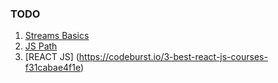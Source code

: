 ### TODO
1. [Streams Basics](http://codewinds.com/blog/2013-08-02-streams-basics.html)
2. [JS Path](https://www.elegantthemes.com/blog/resources/the-18-best-javascript-tutorials-for-wordpress-developers-in-2017)
3. [REACT JS]
(https://codeburst.io/3-best-react-js-courses-f31cabae4f1e)